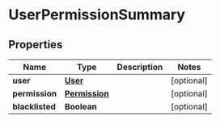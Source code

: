 # UserPermissionSummary

## Properties
Name | Type | Description | Notes
------------ | ------------- | ------------- | -------------
**user** | [**User**](User.md) |  |  [optional]
**permission** | [**Permission**](Permission.md) |  |  [optional]
**blacklisted** | **Boolean** |  |  [optional]
